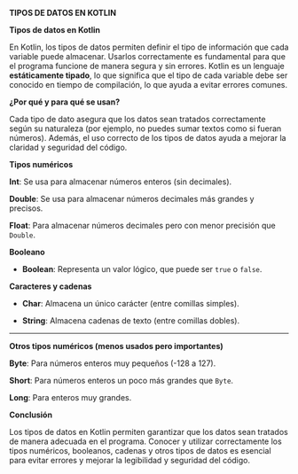  **TIPOS DE DATOS EN KOTLIN**

 **Tipos de datos en Kotlin**

En Kotlin, los tipos de datos permiten definir el tipo de información que cada variable puede almacenar. Usarlos correctamente es fundamental para que el programa funcione de manera segura y sin errores. Kotlin es un lenguaje **estáticamente tipado**, lo que significa que el tipo de cada variable debe ser conocido en tiempo de compilación, lo que ayuda a evitar errores comunes.

 **¿Por qué y para qué se usan?**

Cada tipo de dato asegura que los datos sean tratados correctamente según su naturaleza (por ejemplo, no puedes sumar textos como si fueran números). Además, el uso correcto de los tipos de datos ayuda a mejorar la claridad y seguridad del código.


 **Tipos numéricos**

 **Int**: Se usa para almacenar números enteros (sin decimales).

 **Double**: Se usa para almacenar números decimales más grandes y precisos.

 **Float**: Para almacenar números decimales pero con menor precisión que `Double`.


 **Booleano**

* **Boolean**: Representa un valor lógico, que puede ser `true` o `false`.



 **Caracteres y cadenas**

* **Char**: Almacena un único carácter (entre comillas simples).

* **String**: Almacena cadenas de texto (entre comillas dobles).

---

 **Otros tipos numéricos (menos usados pero importantes)**

 **Byte**: Para números enteros muy pequeños (-128 a 127).

 **Short**: Para números enteros un poco más grandes que `Byte`.

 **Long**: Para enteros muy grandes.


 **Conclusión**

Los tipos de datos en Kotlin permiten garantizar que los datos sean tratados de manera adecuada en el programa. Conocer y utilizar correctamente los tipos numéricos, booleanos, cadenas y otros tipos de datos es esencial para evitar errores y mejorar la legibilidad y seguridad del código.
